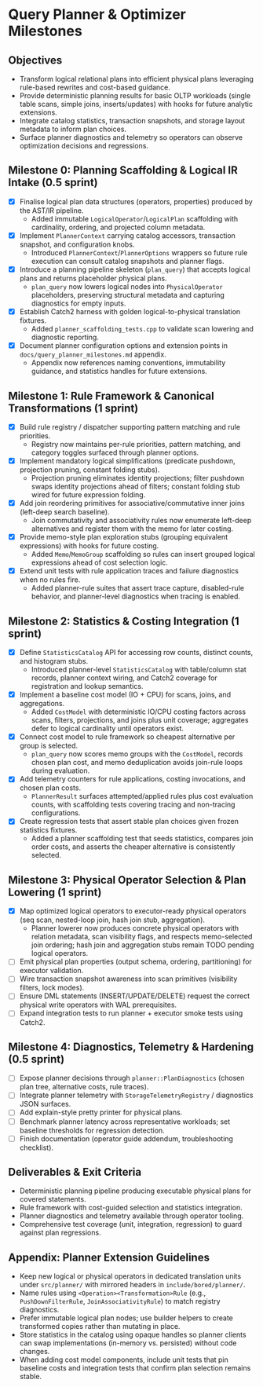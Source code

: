 # Query Planner & Optimizer Milestones

## Objectives
- Transform logical relational plans into efficient physical plans leveraging rule-based rewrites and cost-based guidance.
- Provide deterministic planning results for basic OLTP workloads (single table scans, simple joins, inserts/updates) with hooks for future analytic extensions.
- Integrate catalog statistics, transaction snapshots, and storage layout metadata to inform plan choices.
- Surface planner diagnostics and telemetry so operators can observe optimization decisions and regressions.

## Milestone 0: Planning Scaffolding & Logical IR Intake (0.5 sprint)
- [x] Finalise logical plan data structures (operators, properties) produced by the AST/IR pipeline.
	- Added immutable `LogicalOperator`/`LogicalPlan` scaffolding with cardinality, ordering, and projected column metadata.
- [x] Implement `PlannerContext` carrying catalog accessors, transaction snapshot, and configuration knobs.
	- Introduced `PlannerContext`/`PlannerOptions` wrappers so future rule execution can consult catalog snapshots and planner flags.
- [x] Introduce a planning pipeline skeleton (`plan_query`) that accepts logical plans and returns placeholder physical plans.
	- `plan_query` now lowers logical nodes into `PhysicalOperator` placeholders, preserving structural metadata and capturing diagnostics for empty inputs.
- [x] Establish Catch2 harness with golden logical-to-physical translation fixtures.
	- Added `planner_scaffolding_tests.cpp` to validate scan lowering and diagnostic reporting.
- [x] Document planner configuration options and extension points in `docs/query_planner_milestones.md` appendix.
	- Appendix now references naming conventions, immutability guidance, and statistics handles for future extensions.

## Milestone 1: Rule Framework & Canonical Transformations (1 sprint)
- [x] Build rule registry / dispatcher supporting pattern matching and rule priorities.
	- Registry now maintains per-rule priorities, pattern matching, and category toggles surfaced through planner options.
- [x] Implement mandatory logical simplifications (predicate pushdown, projection pruning, constant folding stubs).
	- Projection pruning eliminates identity projections; filter pushdown swaps identity projections ahead of filters; constant folding stub wired for future expression folding.
- [x] Add join reordering primitives for associative/commutative inner joins (left-deep search baseline).
	- Join commutativity and associativity rules now enumerate left-deep alternatives and register them with the memo for later costing.
- [x] Provide memo-style plan exploration stubs (grouping equivalent expressions) with hooks for future costing.
	- Added `Memo`/`MemoGroup` scaffolding so rules can insert grouped logical expressions ahead of cost selection logic.
- [x] Extend unit tests with rule application traces and failure diagnostics when no rules fire.
	- Added planner-rule suites that assert trace capture, disabled-rule behavior, and planner-level diagnostics when tracing is enabled.

## Milestone 2: Statistics & Costing Integration (1 sprint)
- [x] Define `StatisticsCatalog` API for accessing row counts, distinct counts, and histogram stubs.
	- Introduced planner-level `StatisticsCatalog` with table/column stat records, planner context wiring, and Catch2 coverage for registration and lookup semantics.
- [x] Implement a baseline cost model (IO + CPU) for scans, joins, and aggregations.
	- Added `CostModel` with deterministic IO/CPU costing factors across scans, filters, projections, and joins plus unit coverage; aggregates defer to logical cardinality until operators exist.
- [x] Connect cost model to rule framework so cheapest alternative per group is selected.
	- `plan_query` now scores memo groups with the `CostModel`, records chosen plan cost, and memo deduplication avoids join-rule loops during evaluation.
- [x] Add telemetry counters for rule applications, costing invocations, and chosen plan costs.
	- `PlannerResult` surfaces attempted/applied rules plus cost evaluation counts, with scaffolding tests covering tracing and non-tracing configurations.
- [x] Create regression tests that assert stable plan choices given frozen statistics fixtures.
	- Added a planner scaffolding test that seeds statistics, compares join order costs, and asserts the cheaper alternative is consistently selected.

## Milestone 3: Physical Operator Selection & Plan Lowering (1 sprint)
- [x] Map optimized logical operators to executor-ready physical operators (seq scan, nested-loop join, hash join stub, aggregation).
	- Planner lowerer now produces concrete physical operators with relation metadata, scan visibility flags, and respects memo-selected join ordering; hash join and aggregation stubs remain TODO pending logical operators.
- [ ] Emit physical plan properties (output schema, ordering, partitioning) for executor validation.
- [ ] Wire transaction snapshot awareness into scan primitives (visibility filters, lock modes).
- [ ] Ensure DML statements (INSERT/UPDATE/DELETE) request the correct physical write operators with WAL prerequisites.
- [ ] Expand integration tests to run planner + executor smoke tests using Catch2.

## Milestone 4: Diagnostics, Telemetry & Hardening (0.5 sprint)
- [ ] Expose planner decisions through `planner::PlanDiagnostics` (chosen plan tree, alternative costs, rule traces).
- [ ] Integrate planner telemetry with `StorageTelemetryRegistry` / diagnostics JSON surfaces.
- [ ] Add explain-style pretty printer for physical plans.
- [ ] Benchmark planner latency across representative workloads; set baseline thresholds for regression detection.
- [ ] Finish documentation (operator guide addendum, troubleshooting checklist).

## Deliverables & Exit Criteria
- Deterministic planning pipeline producing executable physical plans for covered statements.
- Rule framework with cost-guided selection and statistics integration.
- Planner diagnostics and telemetry available through operator tooling.
- Comprehensive test coverage (unit, integration, regression) to guard against plan regressions.

## Appendix: Planner Extension Guidelines
- Keep new logical or physical operators in dedicated translation units under `src/planner/` with mirrored headers in `include/bored/planner/`.
- Name rules using `<Operation><Transformation>Rule` (e.g., `PushDownFilterRule`, `JoinAssociativityRule`) to match registry diagnostics.
- Prefer immutable logical plan nodes; use builder helpers to create transformed copies rather than mutating in place.
- Store statistics in the catalog using opaque handles so planner clients can swap implementations (in-memory vs. persisted) without code changes.
- When adding cost model components, include unit tests that pin baseline costs and integration tests that confirm plan selection remains stable.

